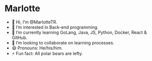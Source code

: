 # Marlotte

- 👋 Hi, I’m @MarlotteTR.
- 👀 I’m interested in Back-end programming.
- 🌱 I’m currently learning GoLang, Java, JS, Python, Docker, React & GitHub.
- 💞️ I’m looking to collaborate on learning processes.
- 😄 Pronouns: He/his/him.
- ⚡ Fun fact: All polar bears are lefty.
